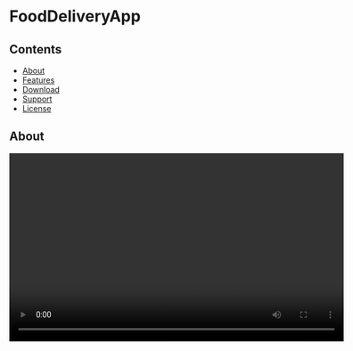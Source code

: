 # FoodDeliveryApp

## Contents
- [About](#about)
- [Features](#features)
- [Download](#download)
- [Support](#support)
- [License](#license)

## About
<video src="/Resources/video.mp4" width="600" height="338"/>

An Online Food Ordering Website!

## Features
<h3>Registration</h3>
<p>To register as a new user</p>
<img src="/Resources/register-page-ui.png" width="600" height="338"/>

<h3>Login</h3>
<p>To login as a registered user</p>
<img src="/Resources/login-page-ui.png" width="600" height="338"/>

<h3>Dashboard</h3>
<p>To display available items to buy</p>
<img src="/Resources/dashboard-page-ui.png" width="600" height="338"/>

<h3>Order History</h3>
<p>To display previously placed orders</p>
<img src="/Resources/order-history.png" width="600" height="338"/>

## License
NA
